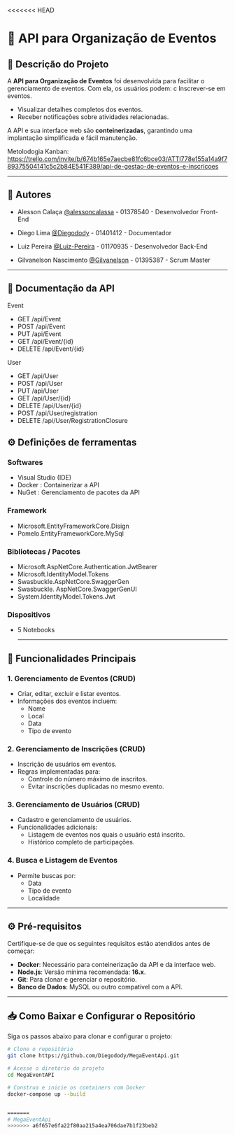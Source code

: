 <<<<<<< HEAD
# 🎉 API para Organização de Eventos

## 📖 Descrição do Projeto
A **API para Organização de Eventos** foi desenvolvida para facilitar o gerenciamento de eventos. Com ela, os usuários podem:
c Inscrever-se em eventos.
- Visualizar detalhes completos dos eventos.
- Receber notificações sobre atividades relacionadas.

A API e sua interface web são **conteinerizadas**, garantindo uma implantação simplificada e fácil manutenção.

Metolodogia Kanban: https://trello.com/invite/b/674b165e7aecbe81fc6bce03/ATTI778e155a14a9f789375504141c5c2b84E541F389/api-de-gestao-de-eventos-e-inscricoes

---

## 📖 Autores

- Alesson Calaça [@alessoncalassa](https://github.com/ale-calassa) - 01378540 - Desenvolvedor Front-End

- Diego Lima [@Diegodody](https://github.com/Diegodody) - 01401412 - Documentador

- Luiz Pereira [@Luiz-Pereira](https://github.com/Luiz-Pereira-Lucena) - 01170935 - Desenvolvedor Back-End

- Gilvanelson Nascimento [@Gilvanelson](https://github.com/Gilvanelson) - 01395387 - Scrum Master

---
## 📖 Documentação da API

Event
- GET /api/Event
- POST /api/Event
- PUT /api/Event
- GET /api/Event/{id}
- DELETE /api/Event/{id}

User
- GET /api/User
- POST /api/User
- PUT /api/User
- GET /api/User/{id}
- DELETE /api/User/{id}
- POST /api/User/registration
- DELETE /api/User/RegistrationClosure

## ⚙️ Definições de ferramentas 

 ### Softwares
- Visual Studio (IDE)
- Docker : Containerizar a API 
- NuGet : Gerenciamento de pacotes da API

### Framework
- Microsoft.EntityFrameworkCore.Disign
- Pomelo.EntityFrameworkCore.MySql

### Bibliotecas / Pacotes
- Microsoft.AspNetCore.Authentication.JwtBearer
- Microsoft.IdentityModel.Tokens
- Swasbuckle.AspNetCore.SwaggerGen
- Swasbuckle. AspNetCore.SwaggerGenUI
- System.IdentityModel.Tokens.Jwt

### Dispositivos
- 5 Notebooks

  ---

## 🚀 Funcionalidades Principais
### 1. **Gerenciamento de Eventos (CRUD)**
- Criar, editar, excluir e listar eventos.
- Informações dos eventos incluem:
  - Nome
  - Local
  - Data
  - Tipo de evento

### 2. **Gerenciamento de Inscrições (CRUD)**
- Inscrição de usuários em eventos.
- Regras implementadas para:
  - Controle do número máximo de inscritos.
  - Evitar inscrições duplicadas no mesmo evento.

### 3. **Gerenciamento de Usuários (CRUD)**
- Cadastro e gerenciamento de usuários.
- Funcionalidades adicionais:
  - Listagem de eventos nos quais o usuário está inscrito.
  - Histórico completo de participações.

### 4. **Busca e Listagem de Eventos**
- Permite buscas por:
  - Data
  - Tipo de evento
  - Localidade

---

## ⚙️ Pré-requisitos
Certifique-se de que os seguintes requisitos estão atendidos antes de começar:
- **Docker**: Necessário para conteinerização da API e da interface web.
- **Node.js**: Versão mínima recomendada: **16.x**.
- **Git**: Para clonar e gerenciar o repositório.
- **Banco de Dados**: MySQL ou outro compatível com a API.

---

## 📥 Como Baixar e Configurar o Repositório
Siga os passos abaixo para clonar e configurar o projeto:

```bash
# Clone o repositório
git clone https://github.com/Diegodody/MegaEventApi.git

# Acesse o diretório do projeto
cd MegaEventAPI

# Construa e inicie os containers com Docker
docker-compose up --build


=======
# MegaEventApi
>>>>>>> a6f657e6fa22f80aa215a4ea706dae7b1f23beb2
